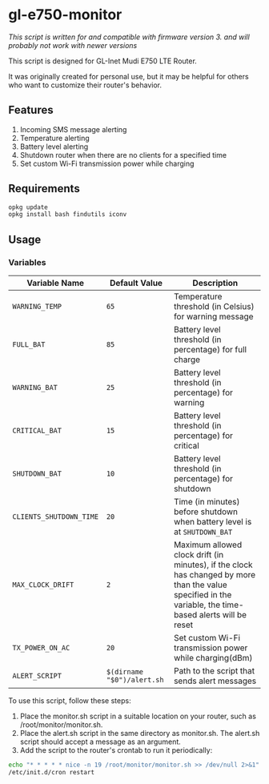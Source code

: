 # gl-e750-monitor

*This script is written for and compatible with firmware version 3. and will probably not work with newer versions*

This script is designed for GL-Inet Mudi E750 LTE Router.

It was originally created for personal use, but it may be helpful for others who want to customize their router's behavior.

## Features

1. Incoming SMS message alerting
2. Temperature alerting
3. Battery level alerting
4. Shutdown router when there are no clients for a specified time
5. Set custom Wi-Fi transmission power while charging

## Requirements
```bash
opkg update
opkg install bash findutils iconv
```

## Usage

### Variables

| Variable Name          | Default Value | Description                                             |
| ---------------------- | ------------- | ------------------------------------------------------- |
| `WARNING_TEMP`         | `65`          | Temperature threshold (in Celsius) for warning message  |
| `FULL_BAT`             | `85`          | Battery level threshold (in percentage) for full charge |
| `WARNING_BAT`          | `25`          | Battery level threshold (in percentage) for warning     |
| `CRITICAL_BAT`         | `15`          | Battery level threshold (in percentage) for critical    |
| `SHUTDOWN_BAT`         | `10`          | Battery level threshold (in percentage) for shutdown    |
| `CLIENTS_SHUTDOWN_TIME`| `20`          | Time (in minutes) before shutdown when battery level is at `SHUTDOWN_BAT`  |
| `MAX_CLOCK_DRIFT`      | `2`           | Maximum allowed clock drift (in minutes), if the clock has changed by more than the value specified in the variable, the time-based alerts will be reset |
| `TX_POWER_ON_AC`       | `20` | Set custom Wi-Fi transmission power while charging(dBm) |
| `ALERT_SCRIPT`         | `$(dirname "$0")/alert.sh` | Path to the script that sends alert messages  |

To use this script, follow these steps:

1. Place the monitor.sh script in a suitable location on your router, such as /root/monitor/monitor.sh.
2. Place the alert.sh script in the same directory as monitor.sh. The alert.sh script should accept a message as an argument.
3. Add the script to the router's crontab to run it periodically:
```bash
echo "* * * * * nice -n 19 /root/monitor/monitor.sh >> /dev/null 2>&1" >> /etc/crontabs/root
/etc/init.d/cron restart
```